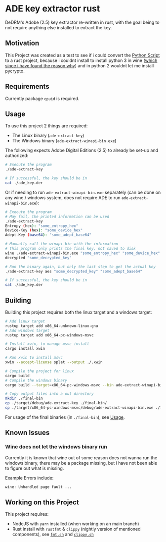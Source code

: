# ADE key extractor rust

DeDRM's Adobe (2.5) key extractor re-written in rust, with the goal being to not require anything else installed to extract the key.

## Motivation

This Project was created as a test to see if i could convert the [Python Script](https://github.com/noDRM/DeDRM_tools/blob/master/DeDRM_plugin/adobekey.py) to a rust project, because i couldnt install to install python 3 in wine ([which since i have found the reason why](https://bugs.winehq.org/show_bug.cgi?id=54592)) and in python 2 wouldnt let me install pycrypto.

## Requirements

Currently package `cpuid` is required.

## Usage

To use this project 2 things are required:

- The Linux binary (`ade-extract-key`)
- The Windows binary (`ade-extract-winapi-bin.exe`)

The following expects Adobe Digital Editions (2.5) to already be set-up and authorized:

```sh
# Execute the program
./ade-extract-key

# If successful, the key should be in
cat ./ade_key.der
```

Or if needing to run `ade-extract-winapi-bin.exe` separately (can be done on any wine / windows system, does not require ADE to run `ade-extract-winapi-bin.exe`):

```sh
# Execute the program
# May fail, the printed information can be used
./ade-extract-key
Entropy (hex): "some_entropy_hex"
Device-Key (hex): "some_device_hex"
Adept-Key (base64): "some_adept_base64"

# Manually call the winapi-bin with the information
# this program only prints the final key, not saved to disk
wine ./ade-extract-winapi-bin.exe "some_entropy_hex" "some_device_hex"
decrypted "some_decrypted_key"

# Run the binary again, but only the last step to get the actual key
./ade-extract-key aes "some_decrypted_key" "some_adept_base64"

# If successful, the key should be in
cat ./ade_key.der
```

## Building

Building this project requires both the linux target and a windows target:

```sh
# Add linux target
rustup target add x86_64-unknown-linux-gnu
# Add windows target
rustup target add x86_64-pc-windows-msvc

# Install xwin, to manage msvc install
cargo install xwin

# Run xwin to install msvc
xwin --accept-license splat --output ./.xwin

# Compile the project for linux
cargo build
# Compile the windows binary
cargo build --target=x86_64-pc-windows-msvc --bin ade-extract-winapi-bin

# Copy output files into a out directory
mkdir ./final-bin
cp ./target/debug/ade-extract-key ./final-bin/
cp ./target/x86_64-pc-windows-msvc/debug/ade-extract-winapi-bin.exe ./final-bin
```

For usage of the final binaries (in `./final-bin`), see [Usage](#usage).

## Known Issues

### Wine does not let the windows binary run

Currently it is known that wine out of some reason does not wanna run the windows binary, there may be a package missing, but i have not been able to figure out what is missing.

Example Errors include:

```txt
wine: Unhandled page fault ...
```

## Working on this Project

This project requires:
- NodeJS with `yarn` installed (when working on an main branch)
- Rust install with `rustfmt` & `clippy` (nightly version of mentioned components), see [`fmt.sh`](./fmt.sh) and [`clippy.sh`](./clippy.sh)
